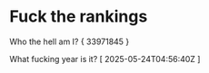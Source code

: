 # Fuck the rankings

Who the hell am I?
{ 33971845 }

What fucking year is it?
[ 2025-05-24T04:56:40Z ]
